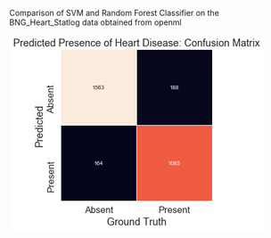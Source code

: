 Comparison of SVM and Random Forest Classifier on the BNG_Heart_Statlog data obtained from openml

![Starting Poing](1.png) 